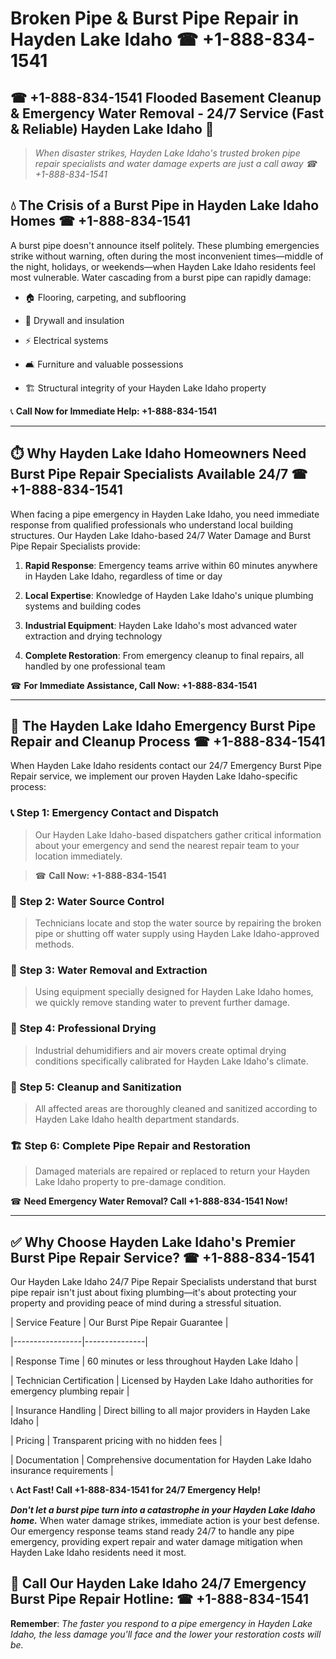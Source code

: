 # Broken Pipe & Burst Pipe Repair in Hayden Lake Idaho ☎ +1-888-834-1541  
## ☎ +1-888-834-1541 Flooded Basement Cleanup & Emergency Water Removal - 24/7 Service (Fast & Reliable) Hayden Lake Idaho 🚨  

> *When disaster strikes, Hayden Lake Idaho's trusted broken pipe repair specialists and water damage experts are just a call away ☎ +1-888-834-1541*  

## 💧 The Crisis of a Burst Pipe in Hayden Lake Idaho Homes ☎ +1-888-834-1541  

A burst pipe doesn't announce itself politely. These plumbing emergencies strike without warning, often during the most inconvenient times—middle of the night, holidays, or weekends—when Hayden Lake Idaho residents feel most vulnerable. Water cascading from a burst pipe can rapidly damage:  

* 🏠 Flooring, carpeting, and subflooring  
* 🧱 Drywall and insulation  
* ⚡ Electrical systems  
* 🛋️ Furniture and valuable possessions  
* 🏗️ Structural integrity of your Hayden Lake Idaho property  

📞 **Call Now for Immediate Help: +1-888-834-1541**  

---  

## ⏱️ Why Hayden Lake Idaho Homeowners Need Burst Pipe Repair Specialists Available 24/7 ☎ +1-888-834-1541  

When facing a pipe emergency in Hayden Lake Idaho, you need immediate response from qualified professionals who understand local building structures. Our Hayden Lake Idaho-based 24/7 Water Damage and Burst Pipe Repair Specialists provide:  

1. **Rapid Response**: Emergency teams arrive within 60 minutes anywhere in Hayden Lake Idaho, regardless of time or day  
2. **Local Expertise**: Knowledge of Hayden Lake Idaho's unique plumbing systems and building codes  
3. **Industrial Equipment**: Hayden Lake Idaho's most advanced water extraction and drying technology  
4. **Complete Restoration**: From emergency cleanup to final repairs, all handled by one professional team  

☎ **For Immediate Assistance, Call Now: +1-888-834-1541**  

---  

## 🔧 The Hayden Lake Idaho Emergency Burst Pipe Repair and Cleanup Process ☎ +1-888-834-1541  

When Hayden Lake Idaho residents contact our 24/7 Emergency Burst Pipe Repair service, we implement our proven Hayden Lake Idaho-specific process:  

### 📞 Step 1: Emergency Contact and Dispatch  
> Our Hayden Lake Idaho-based dispatchers gather critical information about your emergency and send the nearest repair team to your location immediately.  
> ☎ **Call Now: +1-888-834-1541**  

### 🚿 Step 2: Water Source Control  
> Technicians locate and stop the water source by repairing the broken pipe or shutting off water supply using Hayden Lake Idaho-approved methods.  

### 🌊 Step 3: Water Removal and Extraction  
> Using equipment specially designed for Hayden Lake Idaho homes, we quickly remove standing water to prevent further damage.  

### 💨 Step 4: Professional Drying  
> Industrial dehumidifiers and air movers create optimal drying conditions specifically calibrated for Hayden Lake Idaho's climate.  

### 🧼 Step 5: Cleanup and Sanitization  
> All affected areas are thoroughly cleaned and sanitized according to Hayden Lake Idaho health department standards.  

### 🏗️ Step 6: Complete Pipe Repair and Restoration  
> Damaged materials are repaired or replaced to return your Hayden Lake Idaho property to pre-damage condition.  

☎ **Need Emergency Water Removal? Call +1-888-834-1541 Now!**  

---  

## ✅ Why Choose Hayden Lake Idaho's Premier Burst Pipe Repair Service? ☎ +1-888-834-1541  

Our Hayden Lake Idaho 24/7 Pipe Repair Specialists understand that burst pipe repair isn't just about fixing plumbing—it's about protecting your property and providing peace of mind during a stressful situation.  

| Service Feature | Our Burst Pipe Repair Guarantee |  
|-----------------|---------------|  
| Response Time | 60 minutes or less throughout Hayden Lake Idaho |  
| Technician Certification | Licensed by Hayden Lake Idaho authorities for emergency plumbing repair |  
| Insurance Handling | Direct billing to all major providers in Hayden Lake Idaho |  
| Pricing | Transparent pricing with no hidden fees |  
| Documentation | Comprehensive documentation for Hayden Lake Idaho insurance requirements |  

📞 **Act Fast! Call +1-888-834-1541 for 24/7 Emergency Help!**  

***Don't let a burst pipe turn into a catastrophe in your Hayden Lake Idaho home.*** When water damage strikes, immediate action is your best defense. Our emergency response teams stand ready 24/7 to handle any pipe emergency, providing expert repair and water damage mitigation when Hayden Lake Idaho residents need it most.  

## 📱 Call Our Hayden Lake Idaho 24/7 Emergency Burst Pipe Repair Hotline: ☎ +1-888-834-1541  

**Remember**: *The faster you respond to a pipe emergency in Hayden Lake Idaho, the less damage you'll face and the lower your restoration costs will be.*